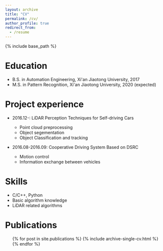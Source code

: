 ```yaml
---
layout: archive
title: "CV"
permalink: /cv/
author_profile: true
redirect_from:
  - /resume
---
```


{% include base_path %}

Education
======
* B.S. in Automation Engineering, Xi'an Jiaotong University, 2017
* M.S. in Pattern Recognition, Xi'an Jiaotong University, 2020 (expected)

Project experience
======
* 2016.12-: LiDAR Perception Techniques for Self-driving Cars
  * Point cloud preprocessing
  * Object segementation
  * Object Classification and tracking

* 2016.08-2016.09: Cooperative Driving System Based on DSRC
  * Motion control
  * Information exchange between vehicles
  
Skills
======
* C/C++, Python
* Basic algorithm knowledge
* LiDAR related algorithms

Publications
======
  <ul>{% for post in site.publications %}
    {% include archive-single-cv.html %}
  {% endfor %}</ul>

<!--   
Talks
======
  <ul>{% for post in site.talks %}
    {% include archive-single-talk-cv.html %}
  {% endfor %}</ul> -->
  
<!-- Teaching
======
  <ul>{% for post in site.teaching %}
    {% include archive-single-cv.html %}
  {% endfor %}</ul> -->
  
<!-- Service and leadership
======
* Currently signed in to 43 different slack teams -->
